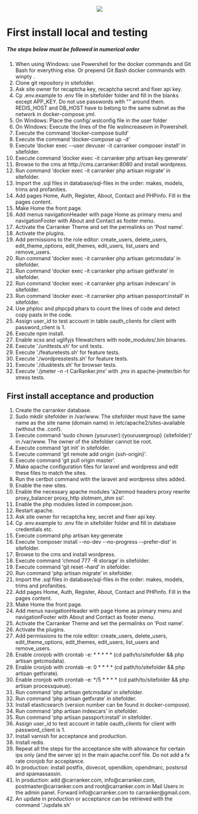 <p align="center"><img src="https://carranker.com/img/HeaderChrome.jpg"></p>

<h1>First install local and testing</h1>

<h5>The steps below must be followed in numerical order</h3>

<ol>
<li>When using Windows: use Powershell for the docker commands and Git Bash for everything else. 
Or prepend Git Bash docker commands with winpty .</li>
<li>Clone git repository in sitefolder.</li>
<li>Ask site owner for recaptcha key, recaptcha secret and fixer api key.</li>
<li>Cp .env.example to .env file in sitefolder folder and fill in the blanks except APP_KEY. 
Do not use passwords with "" around them. 
REDIS_HOST and DB_HOST have to belong to the same subnet as the network in docker-compose.yml.</li>
<li>On Windows: Place the config/.wslconfig file in the user folder</li>
<li>On Windows: Execute the lines of the file wslincreasevm in Powershell.</li>
<li>Execute the command ’docker-compose build’</li>
<li>Execute the command ’docker-compose up -d’</li>
<li>Execute ’docker exec --user devuser -it carranker composer install’ in sitefolder.</li>
<li>Execute command ’docker exec -it carranker php artisan key:generate’</li>
<li>Browse to the cms at http://cms.carranker:8080 and install wordpress.</li>
<li>Run command ‘docker exec -it carranker php artisan migrate’ in sitefolder.</li>
<li>Import the .sql files in database/sql-files in the order: makes, models, trims and profanities.</li>
<li>Add pages Home, Auth, Register, About, Contact and PHPinfo. Fill in the pages content.</li>
<li>Make Home the front page.</li>
<li>Add menus navigationHeader with page Home as primary menu and navigationFooter with About and Contact as footer 
menu.</li>
<li>Activate the Carranker Theme and set the permalinks on ’Post name’.</li>
<li>Activate the plugins.</li>
<li>Add permissions to the role editor: create_users, delete_users, edit_theme_options, edit_themes, edit_users, 
list_users and remove_users.</li>
<li>Run command ‘docker exec -it carranker php artisan getcmsdata’ in sitefolder.</li>
<li>Run command ‘docker exec -it carranker php artisan getfxrate’ in sitefolder.</li>
<li>Run command ‘docker exec -it carranker php artisan indexcars’ in sitefolder.</li>
<li>Run command ‘docker exec -it carranker php artisan passport:install’ in sitefolder.</li>
<li>Use phploc and phpcpd phars to count the lines of code and detect copy pasts in the code.</li>
<li>Assign user_id to test account in table oauth_clients for client with password_client is 1.</li>
<li>Execute npm install.</li>
<li>Enable scss and uglifyjs filewatchers with node_modules/.bin binaries.</li>
<li>Execute ’./unittests.sh’ for unit tests.</li>
<li>Execute ’./featuretests.sh’ for feature tests.</li>
<li>Execute ’./wordpresstests.sh’ for feature tests.</li>
<li>Execute ’./dusktests.sh’ for browser tests.</li>
<li>Execute ‘./jmeter -n -t CarRanker.jmx’ with .jmx in apache-jmeter/bin for stress tests.</li>
</ol>

<h2>First install acceptance and production</h3>

<ol>
<li>Create the carranker database.</li>
<li>Sudo mkdir sitefolder in /var/www. The sitefolder must have the same name as the site name (domain name) in 
/etc/apache2/sites-available (without the .conf).</li>
<li>Execute command ‘sudo chown {youruser}:{yourusergroup} {sitefolder}’ in /var/www. The owner of the sitefolder 
cannot be root.</li>
<li>Execute command ‘git init’ in sitefolder.</li>
<li>Execute command ‘git remote add origin {ssh-origin}’.</li>
<li>Execute command ‘git pull origin master’.</li>
<li>Make apache configuration files for laravel and wordpress and edit these files to match the sites.</li>
<li>Run the certbot command with the laravel and wordpress sites added.</li>
<li>Enable the new sites.</li>
<li>Enable the necessary apache modules ‘a2enmod headers proxy rewrite proxy_balancer proxy_http slotmem_shm ssl’.</li>
<li>Enable the php modules listed in composer.json.</li>
<li>Restart apache.</li>
<li>Ask site owner for recaptcha key, secret and fixer api key.</li>
<li>Cp .env.example to .env file in sitefolder folder and fill in database credentials etc.</li>
<li>Execute command php artisan key:generate</li>
<li>Execute ’composer install --no-dev --no-progress --prefer-dist’ in sitefolder.</li>
<li>Browse to the cms and install wordpress.</li>
<li>Execute command ‘chmod 777 -R storage’ in sitefolder.</li>
<li>Execute command ‘git reset –hard’ in sitefolder. </li>
<li>Run command ‘php artisan migrate’ in sitefolder.</li>
<li>Import the .sql files in database/sql-files in the order: makes, models, trims and profanities.</li>
<li>Add pages Home, Auth, Register, About, Contact and PHPinfo. Fill in the pages content.</li>
<li>Make Home the front page.</li>
<li>Add menus navigationHeader with page Home as primary menu and navigationFooter with About and Contact as footer 
menu.</li>
<li>Activate the Carranker Theme and set the permalinks on ’Post name’.</li>
<li>Activate the plugins.</li>
<li>Add permissions to the role editor: create_users, delete_users, edit_theme_options, edit_themes, edit_users, 
list_users and remove_users.</li>
<li>Enable cronjob with crontab -e: * * * * * (cd path/to/sitefolder && php artisan getcmsdata).</li>
<li>Enable cronjob with crontab -e: 0 * * * * (cd path/to/sitefolder && php artisan getfxrate).</li>
<li>Enable cronjob with crontab -e: */5 * * * * (cd path/to/sitefolder && php artisan processqueue).</li>
<li>Run command ‘php artisan getcmsdata’ in sitefolder.</li>
<li>Run command ‘php artisan getfxrate’ in sitefolder.</li>
<li>Install elasticsearch (version number can be found in docker-compose).</li>
<li>Run command ‘php artisan indexcars’ in sitefolder.</li>
<li>Run command ‘php artisan passport:install’ in sitefolder.</li>
<li>Assign user_id to test account in table oauth_clients for client with password_client is 1.</li>
<li>Install varnish for acceptance and production.</li>
<li>Install redis.</li>
<li>Repeat all the steps for the acceptance site with allowance for certain ips only (and the server ip) in the main 
apache.conf file. Do not add a fx rate cronjob for acceptance.</li>
<li>In production: install postfix, dovecot, opendkim, opendmarc, postsrsd and spamassassin.</li>
<li>In production: add <yourdevuser>@carranker.com, info@carranker.com, postmaster@carranker.com and root@carranker.com 
in Mail Users in the admin panel. Forward info@carranker.com to carranker@gmail.com.</li>
<li>An update in production or acceptance can be retrieved with the command ’./update.sh’</li>
</ol>

